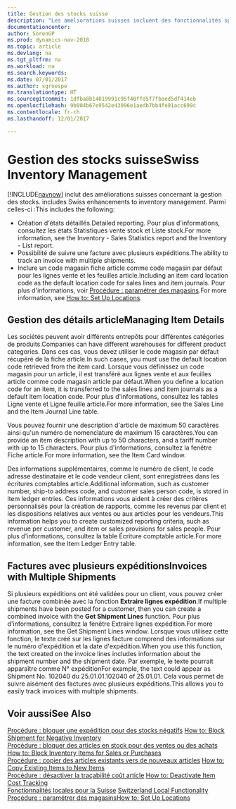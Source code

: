```yaml
---
title: Gestion des stocks suisse
description: "Les améliorations suisses incluent des fonctionnalités spéciales de gestion des stocks."
documentationcenter: 
author: SorenGP
ms.prod: dynamics-nav-2018
ms.topic: article
ms.devlang: na
ms.tgt_pltfrm: na
ms.workload: na
ms.search.keywords: 
ms.date: 07/01/2017
ms.author: sgroespe
ms.translationtype: HT
ms.sourcegitcommit: 1dfba8b14019991c95f40ffd5f7fbaed5df414eb
ms.openlocfilehash: 9b004b67e9542e43096e1aedb7bb4fe91acc699c
ms.contentlocale: fr-ch
ms.lasthandoff: 12/01/2017

---
```

# <a name="swiss-inventory-management"></a><span data-ttu-id="4183f-103">Gestion des stocks suisse</span><span class="sxs-lookup"><span data-stu-id="4183f-103">Swiss Inventory Management</span></span>
[!INCLUDE[navnow](../../includes/navnow_md.md)]<span data-ttu-id="4183f-104"> inclut des améliorations suisses concernant la gestion des stocks.</span><span class="sxs-lookup"><span data-stu-id="4183f-104"> includes Swiss enhancements to inventory management.</span></span> <span data-ttu-id="4183f-105">Parmi celles-ci :</span><span class="sxs-lookup"><span data-stu-id="4183f-105">This includes the following:</span></span>  

- <span data-ttu-id="4183f-106">Création d'états détaillés.</span><span class="sxs-lookup"><span data-stu-id="4183f-106">Detailed reporting.</span></span>  <span data-ttu-id="4183f-107">Pour plus d'informations, consultez les états Statistiques vente stock et Liste stock.</span><span class="sxs-lookup"><span data-stu-id="4183f-107">For more information, see the Inventory - Sales Statistics report and the Inventory - List report.</span></span>  
- <span data-ttu-id="4183f-108">Possibilité de suivre une facture avec plusieurs expéditions.</span><span class="sxs-lookup"><span data-stu-id="4183f-108">The ability to track an invoice with multiple shipments.</span></span>  
- <span data-ttu-id="4183f-109">Inclure un code magasin fiche article comme code magasin par défaut pour les lignes vente et les feuilles article.</span><span class="sxs-lookup"><span data-stu-id="4183f-109">Including an item card location code as the default location code for sales lines and item journals.</span></span> <span data-ttu-id="4183f-110">Pour plus d'informations, voir [Procédure : paramétrer des magasins](../../inventory-how-setup-locations.md).</span><span class="sxs-lookup"><span data-stu-id="4183f-110">For more information, see [How to: Set Up Locations](../../inventory-how-setup-locations.md).</span></span> 

## <a name="managing-item-details"></a><span data-ttu-id="4183f-111">Gestion des détails article</span><span class="sxs-lookup"><span data-stu-id="4183f-111">Managing Item Details</span></span>  
<span data-ttu-id="4183f-112">Les sociétés peuvent avoir différents entrepôts pour différentes catégories de produits.</span><span class="sxs-lookup"><span data-stu-id="4183f-112">Companies can have different warehouses for different product categories.</span></span> <span data-ttu-id="4183f-113">Dans ces cas, vous devez utiliser le code magasin par défaut récupéré de la fiche article.</span><span class="sxs-lookup"><span data-stu-id="4183f-113">In such cases, you must use the default location code retrieved from the item card.</span></span> <span data-ttu-id="4183f-114">Lorsque vous définissez un code magasin pour un article, il est transféré aux lignes vente et aux feuilles article comme code magasin article par défaut.</span><span class="sxs-lookup"><span data-stu-id="4183f-114">When you define a location code for an item, it is transferred to the sales lines and item journals as a default item location code.</span></span> <span data-ttu-id="4183f-115">Pour plus d'informations, consultez les tables Ligne vente et Ligne feuille article.</span><span class="sxs-lookup"><span data-stu-id="4183f-115">For more information, see the Sales Line and the Item Journal Line table.</span></span>  

<span data-ttu-id="4183f-116">Vous pouvez fournir une description d'article de maximum 50 caractères ainsi qu'un numéro de nomenclature de maximum 15 caractères.</span><span class="sxs-lookup"><span data-stu-id="4183f-116">You can provide an item description with up to 50 characters, and a tariff number with up to 15 characters.</span></span> <span data-ttu-id="4183f-117">Pour plus d'informations, consultez la fenêtre Fiche article.</span><span class="sxs-lookup"><span data-stu-id="4183f-117">For more information, see the Item Card window.</span></span>  

<span data-ttu-id="4183f-118">Des informations supplémentaires, comme le numéro de client, le code adresse destinataire et le code vendeur client, sont enregistrées dans les écritures comptables article.</span><span class="sxs-lookup"><span data-stu-id="4183f-118">Additional information, such as customer number, ship-to address code, and customer sales person code, is stored in item ledger entries.</span></span> <span data-ttu-id="4183f-119">Ces informations vous aident à créer des critères personnalisés pour la création de rapports, comme les revenus par client et les dispositions relatives aux ventes ou aux articles pour les vendeurs.</span><span class="sxs-lookup"><span data-stu-id="4183f-119">This information helps you to create customized reporting criteria, such as revenue per customer, and item or sales provisions for sales people.</span></span> <span data-ttu-id="4183f-120">Pour plus d'informations, consultez la table Écriture comptable article.</span><span class="sxs-lookup"><span data-stu-id="4183f-120">For more information, see the Item Ledger Entry table.</span></span>  

## <a name="invoices-with-multiple-shipments"></a><span data-ttu-id="4183f-121">Factures avec plusieurs expéditions</span><span class="sxs-lookup"><span data-stu-id="4183f-121">Invoices with Multiple Shipments</span></span>  
<span data-ttu-id="4183f-122">Si plusieurs expéditions ont été validées pour un client, vous pouvez créer une facture combinée avec la fonction **Extraire lignes expédition**.</span><span class="sxs-lookup"><span data-stu-id="4183f-122">If multiple shipments have been posted for a customer, then you can create a combined invoice with the **Get Shipment Lines** function.</span></span> <span data-ttu-id="4183f-123">Pour plus d'informations, consultez la fenêtre Extraire lignes expédition.</span><span class="sxs-lookup"><span data-stu-id="4183f-123">For more information, see the Get Shipment Lines window.</span></span> <span data-ttu-id="4183f-124">Lorsque vous utilisez cette fonction, le texte créé sur les lignes facture comprend des informations sur le numéro d'expédition et la date d'expédition.</span><span class="sxs-lookup"><span data-stu-id="4183f-124">When you use this function, the text created on the invoice lines includes information about the shipment number and the shipment date.</span></span> <span data-ttu-id="4183f-125">Par exemple, le texte pourrait apparaître comme N° expédition</span><span class="sxs-lookup"><span data-stu-id="4183f-125">For example, the text could appear as Shipment No.</span></span> <span data-ttu-id="4183f-126">102040 du 25.01.01.</span><span class="sxs-lookup"><span data-stu-id="4183f-126">102040 of 25.01.01.</span></span> <span data-ttu-id="4183f-127">Cela vous permet de suivre aisément des factures avec plusieurs expéditions.</span><span class="sxs-lookup"><span data-stu-id="4183f-127">This allows you to easily track invoices with multiple shipments.</span></span>  

## <a name="see-also"></a><span data-ttu-id="4183f-128">Voir aussi</span><span class="sxs-lookup"><span data-stu-id="4183f-128">See Also</span></span>  
 <span data-ttu-id="4183f-129">[Procédure : bloquer une expédition pour des stocks négatifs](how-to-block-shipment-for-negative-inventory.md) </span><span class="sxs-lookup"><span data-stu-id="4183f-129">[How to: Block Shipment for Negative Inventory](how-to-block-shipment-for-negative-inventory.md) </span></span>  
 <span data-ttu-id="4183f-130">[Procédure : bloquer des articles en stock pour des ventes ou des achats](how-to-block-inventory-items-for-sales-or-purchases.md) </span><span class="sxs-lookup"><span data-stu-id="4183f-130">[How to: Block Inventory Items for Sales or Purchases](how-to-block-inventory-items-for-sales-or-purchases.md) </span></span>  
 <span data-ttu-id="4183f-131">[Procédure : copier des articles existants vers de nouveaux articles](how-to-copy-existing-items-to-new-items.md) </span><span class="sxs-lookup"><span data-stu-id="4183f-131">[How to: Copy Existing Items to New Items](how-to-copy-existing-items-to-new-items.md) </span></span>  
 <span data-ttu-id="4183f-132">[Procédure : désactiver la traçabilité coût article](how-to-deactivate-item-cost-tracking.md) </span><span class="sxs-lookup"><span data-stu-id="4183f-132">[How to: Deactivate Item Cost Tracking](how-to-deactivate-item-cost-tracking.md) </span></span>  
 <span data-ttu-id="4183f-133">[Fonctionnalités locales pour la Suisse](switzerland-local-functionality.md) </span><span class="sxs-lookup"><span data-stu-id="4183f-133">[Switzerland Local Functionality](switzerland-local-functionality.md) </span></span>  
 [<span data-ttu-id="4183f-134">Procédure : paramétrer des magasins</span><span class="sxs-lookup"><span data-stu-id="4183f-134">How to: Set Up Locations</span></span>](../../inventory-how-setup-locations.md)

